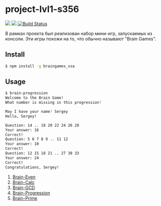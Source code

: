 # project-lvl1-s356

<a href="https://codeclimate.com/github/svyborov/project-lvl1-s356/maintainability"><img src="https://api.codeclimate.com/v1/badges/1e6fbb9aec43c655b2dc/maintainability" /></a>
<a href="https://codeclimate.com/github/svyborov/project-lvl1-s356/test_coverage"><img src="https://api.codeclimate.com/v1/badges/1e6fbb9aec43c655b2dc/test_coverage" /></a>
[![Build Status](https://travis-ci.org/svyborov/project-lvl1-s356.svg?branch=master)](https://travis-ci.org/svyborov/project-lvl1-s356)

В рамках проекта был реализован набор мини-игр, запускаемых из консоли. Эти игры похожи на то, что обычно называют "Brain Games".

## Install

```bash
$ npm install -g braingames_vsa 
```
## Usage
```bash
$ brain-progression
Welcome to the Brain Game!
What number is missing in this progression?

May I have your name? Sergey
Hello, Sergey!

Question: 14 .. 18 20 22 24 26 28
Your answer: 16
Correct!
Question: 5 6 7 8 9 .. 11 12
Your answer: 10
Correct!
Question: 12 15 18 21 .. 27 30 33
Your answer: 24
Correct!
Congratulations, Sergey!
```
1. <a href="https://asciinema.org/a/tgXGzeHNzS8LYI0GgiOxI64eW" rel="nofollow">Brain-Even</a> <br>
2. <a href="https://asciinema.org/a/UfLRoduN4RE5JB3igidMU48SG" rel="nofollow">Brain-Calc</a> <br>
3. <a href="https://asciinema.org/a/Ck2OD9xT64lJRrJcrb4rlcAuz" rel="nofollow">Brain-GCD</a> <br>
4. <a href="https://asciinema.org/a/wPb8ZrLj1RfFHiOhE5RPmhcDF" rel="nofollow">Brain-Progression</a> <br>
5. <a href="https://asciinema.org/a/3dDBcHJpUyG4o6B4QLmsMLZAb" rel="nofollow">Brain-Prime</a> <br>

